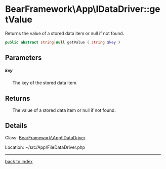 # BearFramework\App\IDataDriver::getValue

Returns the value of a stored data item or null if not found.

```php
public abstract string|null getValue ( string $key )
```

## Parameters

##### key

&nbsp;&nbsp;&nbsp;&nbsp;&nbsp;&nbsp;The key of the stored data item.

## Returns

&nbsp;&nbsp;&nbsp;&nbsp;&nbsp;&nbsp;The value of a stored data item or null if not found.

## Details

Class: [BearFramework\App\IDataDriver](bearframework.app.idatadriver.class.md)

Location: ~/src/App/FileDataDriver.php

---

[back to index](index.md)

